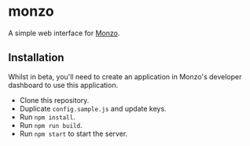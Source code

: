 # monzo

A simple web interface for [Monzo](http://monzo.com).

## Installation

Whilst in beta, you'll need to create an application in Monzo's developer dashboard to use this application.

* Clone this repository.
* Duplicate `config.sample.js` and update keys.
* Run `npm install`.
* Run `npm run build`.
* Run `npm start` to start the server.
